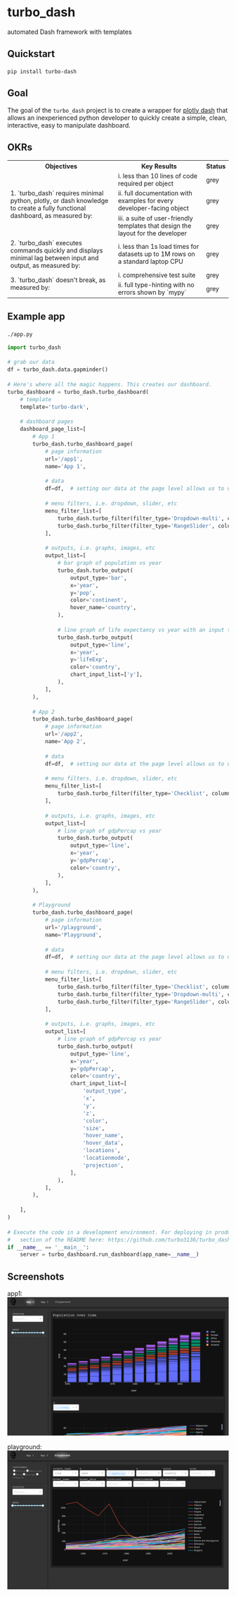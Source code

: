 # turbo_dash
automated Dash framework with templates

## Quickstart
`pip install turbo-dash`

## Goal
The goal of the `turbo_dash` project is to create a wrapper for [plotly dash](https://plotly.com/dash/) that allows an 
inexperienced python developer to quickly create a simple, clean, interactive, easy to manipulate dashboard.

## OKRs
<table>
    <tbody>
        <tr>
            <th>Objectives</th>
            <th>Key Results</th>
            <th>Status</th>
        </tr>
        <tr>
            <td rowspan="3">
                1. `turbo_dash` requires minimal python, plotly, or dash knowledge to create a fully functional 
                dashboard, as measured by:
            </td>
            <td>i. less than 10 lines of code required per object</td>
            <td>grey</td>
        </tr>
        <tr>
            <td>ii. full documentation with examples for every developer-facing object</td>
            <td>grey</td>
        </tr>
        <tr>
            <td>iii. a suite of user-friendly templates that design the layout for the developer</td>
            <td>grey</td>
        </tr>
        <tr>
            <td>
                2. `turbo_dash` executes commands quickly and displays minimal lag between 
                input and output, as measured by:
            </td>
            <td>i. less than 1s load times for datasets up to 1M rows on a standard laptop CPU</td>
            <td>grey</td>
        </tr>
        <tr>
            <td rowspan="2">3. `turbo_dash` doesn't break, as measured by:</td>
            <td>i. comprehensive test suite</td>
            <td>grey</td>
        </tr>
        <tr>
            <td>ii. full type-hinting with no errors shown by `mypy`</td>
            <td>grey</td>
        </tr>
    </tbody>
</table>

## Example app
`./app.py`
```python
import turbo_dash

# grab our data
df = turbo_dash.data.gapminder()

# Here's where all the magic happens. This creates our dashboard.
turbo_dashboard = turbo_dash.turbo_dashboard(
    # template
    template='turbo-dark',

    # dashboard pages
    dashboard_page_list=[
        # App 1
        turbo_dash.turbo_dashboard_page(
            # page information
            url='/app1',
            name='App 1',

            # data
            df=df,  # setting our data at the page level allows us to use different datasets for each page

            # menu filters, i.e. dropdown, slider, etc
            menu_filter_list=[
                turbo_dash.turbo_filter(filter_type='Dropdown-multi', column='country'),
                turbo_dash.turbo_filter(filter_type='RangeSlider', column='year'),
            ],

            # outputs, i.e. graphs, images, etc
            output_list=[
                # bar graph of population vs year
                turbo_dash.turbo_output(
                    output_type='bar',
                    x='year',
                    y='pop',
                    color='continent',
                    hover_name='country',
                ),

                # line graph of life expectancy vs year with an input to change the y axis to a different column
                turbo_dash.turbo_output(
                    output_type='line',
                    x='year',
                    y='lifeExp',
                    color='country',
                    chart_input_list=['y'],
                ),
            ],
        ),

        # App 2
        turbo_dash.turbo_dashboard_page(
            # page information
            url='/app2',
            name='App 2',

            # data
            df=df,  # setting our data at the page level allows us to use different datasets for each page

            # menu filters, i.e. dropdown, slider, etc
            menu_filter_list=[
                turbo_dash.turbo_filter(filter_type='Checklist', column='continent'),
            ],

            # outputs, i.e. graphs, images, etc
            output_list=[
                # line graph of gdpPercap vs year
                turbo_dash.turbo_output(
                    output_type='line',
                    x='year',
                    y='gdpPercap',
                    color='country',
                ),
            ],
        ),

        # Playground
        turbo_dash.turbo_dashboard_page(
            # page information
            url='/playground',
            name='Playground',

            # data
            df=df,  # setting our data at the page level allows us to use different datasets for each page

            # menu filters, i.e. dropdown, slider, etc
            menu_filter_list=[
                turbo_dash.turbo_filter(filter_type='Checklist', column='continent'),
                turbo_dash.turbo_filter(filter_type='Dropdown-multi', column='country'),
                turbo_dash.turbo_filter(filter_type='RangeSlider', column='year'),
            ],

            # outputs, i.e. graphs, images, etc
            output_list=[
                # line graph of gdpPercap vs year
                turbo_dash.turbo_output(
                    output_type='line',
                    x='year',
                    y='gdpPercap',
                    color='country',
                    chart_input_list=[
                        'output_type',
                        'x',
                        'y',
                        'z',
                        'color',
                        'size',
                        'hover_name',
                        'hover_data',
                        'locations',
                        'locationmode',
                        'projection',
                    ],
                ),
            ],
        ),

    ],
)

# Execute the code in a development environment. For deploying in production, see the "Deploying in Production" 
#   section of the README here: https://github.com/turbo3136/turbo_dash/blob/master/README.md
if __name__ == '__main__':
    server = turbo_dashboard.run_dashboard(app_name=__name__)
```

## Screenshots
app1:
![app1](./screenshots/app1.png)

playground:
![app1](./screenshots/playground.png)